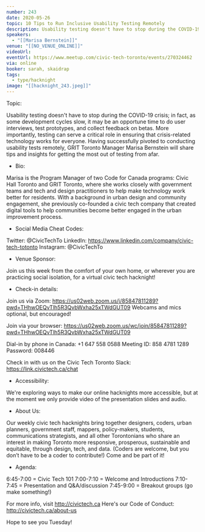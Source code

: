 ```yaml
---
number: 243
date: 2020-05-26
topic: 10 Tips to Run Inclusive Usability Testing Remotely
description: Usability testing doesn't have to stop during the COVID-19 crisis; in fact, as some development cycles slow, it may be an opportune time to do user interviews, test prototypes, and collect feedback on betas. More importantly, testing can serve a critical role in ensuring that crisis-related technology works for everyone. Having successfully pivoted to conducting usability tests remotely, GRIT Toronto Manager Marisa Bernstein will share tips and insights for getting the most out of testing from afar.
speakers:
  - "[[Marisa Bernstein]]"
venue: "[[NO_VENUE_ONLINE]]"
videoUrl:
eventUrl: https://www.meetup.com/civic-tech-toronto/events/270324462
via: online
booker: sarah, skaidrap
tags:
  - type/hacknight
image: "[[hacknight_243.jpeg]]"
---
```


Topic:

Usability testing doesn't have to stop during the COVID-19 crisis; in fact, as some development cycles slow, it may be an opportune time to do user interviews, test prototypes, and collect feedback on betas. More importantly, testing can serve a critical role in ensuring that crisis-related technology works for everyone. Having successfully pivoted to conducting usability tests remotely, GRIT Toronto Manager Marisa Bernstein will share tips and insights for getting the most out of testing from afar.

+ Bio:

Marisa is the Program Manager of two Code for Canada programs: Civic Hall Toronto and GRIT Toronto, where she works closely with government teams and tech and design practitioners to help make technology work better for residents. With a background in urban design and community engagement, she previously co-founded a civic tech company that created digital tools to help communities become better engaged in the urban improvement process.

+ Social Media Cheat Codes:

Twitter: @CivicTechTo
LinkedIn: https://www.linkedin.com/company/civic-tech-totonto
Instagram: @CivicTechTo

+ Venue Sponsor:

Join us this week from the comfort of your own home, or wherever you are practicing social isolation, for a virtual civic tech hacknight!

+ Check-in details:

Join us via Zoom: https://us02web.zoom.us/j/85847811289?pwd=THhwOEQvTlh5R3QvbWxha25xTWdGUT09
Webcams and mics optional, but encouraged!

Join via your browser: https://us02web.zoom.us/wc/join/85847811289?pwd=THhwOEQvTlh5R3QvbWxha25xTWdGUT09

Dial-in by phone in Canada:
+1 647 558 0588
Meeting ID: 858 4781 1289
Password: 008446

Check in with us on the Civic Tech Toronto Slack: https://link.civictech.ca/chat

+ Accessibility:

We're exploring ways to make our online hacknights more accessible, but at the moment we only provide video of the presentation slides and audio.

+ About Us:

Our weekly civic tech hacknights bring together designers, coders, urban planners, government staff, mappers, policy-makers, students, communications strategists, and all other Torontonians who share an interest in making Toronto more responsive, prosperous, sustainable and equitable, through design, tech, and data. (Coders are welcome, but you don’t have to be a coder to contribute!) Come and be part of it!

+ Agenda:

6:45-7:00 = Civic Tech 101
7:00-7:10 = Welcome and Introductions
7:10-7:45 = Presentation and Q&A/discussion
7:45-9:00 = Breakout groups (go make something!)

For more info, visit http://civictech.ca
Here's our Code of Conduct: http://civictech.ca/about-us

Hope to see you Tuesday!